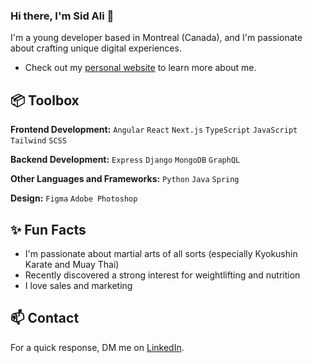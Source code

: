 ### Hi there, I'm Sid Ali 👋

I'm a young developer based in Montreal (Canada), and I'm passionate about crafting unique digital experiences.

- Check out my [personal website] to learn more about me.

## 📦 Toolbox

**Frontend Development:** `Angular` `React` `Next.js` `TypeScript` `JavaScript` `Tailwind` `SCSS`

**Backend Development:** `Express` `Django` `MongoDB` `GraphQL`

**Other Languages and Frameworks:** `Python` `Java` `Spring`

**Design:** `Figma` `Adobe Photoshop`

## ✨ Fun Facts

- I'm passionate about martial arts of all sorts (especially Kyokushin Karate and Muay Thai)
- Recently discovered a strong interest for weightlifting and nutrition
- I love sales and marketing

## 📫 Contact

 For a quick response, DM me on [LinkedIn](https://www.linkedin.com/in/sid-ali-terkmane-8334a71b4/). 

[personal website]: https://sidaliterkmane.com
